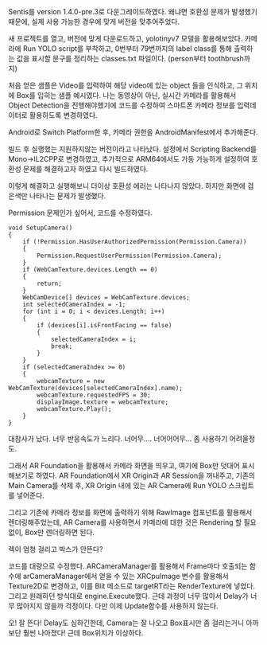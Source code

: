 Sentis를 version 1.4.0-pre.3로 다운그레이드하였다. 왜냐면 호환성 문제가 발생했기 때문에,
실제 사용 가능한 경우에 맞게 버전을 맞추어주었다.

새 프로젝트를 열고, 버전에 맞게 다운로드하고, yolotinyv7 모델을 활용해보았다.
카메라에 Run YOLO script를 부착하고, 0번부터 79번까지의 label class를 통해 출력하는 값을 표시할 문구를 정리하는 classes.txt 파일이다. (person부터 toothbrush까지)

처음 얻은 샘플은 Video를 입력하여 해당 video에 있는 object 들을 인식하고, 그 위치에 Box를 입히는 샘플 예시였다.
나는 동영상이 아닌, 실시간 카메라를 활용해서 Object Detection을 진행해야했기에 코드를 수정하여 스마트폰 카메라 정보를 입력데이터로 활용하도록 변경하였다.

Android로 Switch Platform한 후, 카메라 권한을 AndroidManifest에서 추가해준다.

빌드 후 실행했는 지원하지않는 버전이라고 나타났다.
설정에서 Scripting Backend를 Mono->IL2CPP로 변경하였고, 추가적으로 ARM64에서도 가동 가능하게 설정하여 호환성 문제를 해결하고자 하였고 다시 빌드하였다.

이렇게 해결하고 실행해보니 더이상 호환성 에러는 나타나지 않았다. 하지만 화면에 검은색만 나타나는 문제가 발생했다.

Permission 문제인가 싶어서, 코드를 수정하였다.
```
void SetupCamera()
{
	if (!Permission.HasUserAuthorizedPermission(Permission.Camera))
	{
		Permission.RequestUserPermission(Permission.Camera);
	}
	if (WebCamTexture.devices.Length == 0)
	{
		return;
	}
	WebCamDevice[] devices = WebCamTexture.devices;
	int selectedCameraIndex = -1;
	for (int i = 0; i < devices.Length; i++)
	{
		if (devices[i].isFrontFacing == false)
		{
			selectedCameraIndex = i;
			break;
		}
	}
	if (selectedCameraIndex >= 0)
	{
		webcamTexture = new WebCamTexture(devices[selectedCameraIndex].name);
		webcamTexture.requestedFPS = 30;
		displayImage.texture = webcamTexture;
		webcamTexture.Play();
	}
}
```

대참사가 났다. 너무 반응속도가 느리다. 너어무.... 너어어어무... 좀 사용하기 어려울정도.

그래서 AR Foundation을 활용해서 카메라 화면을 띄우고, 여기에 Box만 덧대어 표시해보기로 하였다. AR Foundation에서 XR Origin과 AR Session을 꺼내주고, 기존의 Main Camera를 삭제 후, XR Origin 내에 있는 AR Camera에 Run YOLO 스크립트를 넣어준다.

그리고 기존에 카메라 정보를 화면에 출력하기 위해 RawImage 컴포넌트를 활용해서 렌더링해주었는데, AR Camera를 사용하면서 카메라에 대한 것은 Rendering 할 필요 없이, Box만 렌더링하면 된다. 

렉이 엄청 걸리고 박스가 안뜬다?

코드를 대량으로 수정했다.
ARCameraManager를 활용해서 Frame마다 호출되는 함수에 arCameraManager에서 얻을 수 있는 XRCpuImage 변수를 활용해서 Texture2D로 변경하고, 이를 Blit 메소드로 targetRT라는 RenderTexture에 넣었다. 그리고 원래하던 방식대로 engine.Execute했다. 근데 과정이 너무 많아서 Delay가 너무 많아지지 않을까 걱정이다.
다만 이제 Update함수를 사용하지 않는다.

오! 잘 뜬다! Delay도 심하긴한데, Camera는 잘 나오고 Box표시만 좀 걸리는거니 아까보단 훨씬 나아졌다! 근데 Box위치가 이상하다.